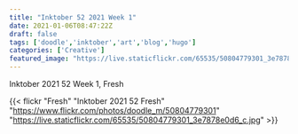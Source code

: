 ```yaml
---
title: "Inktober 52 2021 Week 1"
date: 2021-01-06T08:47:22Z
draft: false
tags: ['doodle','inktober','art','blog','hugo']
categories: ['Creative']
featured_image: "https://live.staticflickr.com/65535/50804779301_3e7878e0d6_z.jpg"
---
```


Inktober 2021 52 Week 1, Fresh


{{< flickr "Fresh"
           "Inktober 2021 52 Fresh"
           "https://www.flickr.com/photos/doodle_m/50804779301"
           "https://live.staticflickr.com/65535/50804779301_3e7878e0d6_c.jpg" >}}